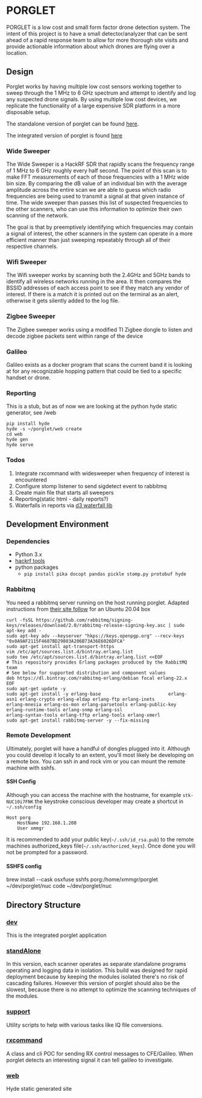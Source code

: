 # PORGLET

PORGLET is a low cost and small form factor drone detection system.  The intent of this project is to have a small detector/analyzer that can be sent ahead of a rapid response team to allow for more thorough site visits and provide actionable information about which drones are flying over a location.

## Design

Porglet works by having multiple low cost sensors working together to sweep through the 1 MHz to 6 GHz spectrum and attempt to identify and log any suspected drone signals.  By using multiple low cost devices, we replicate the functionality of a large expensive SDR platform in a more disposable setup.

The standalone version of porglet can be found [here](./standAlone/).  

The integrated version of porglet is found [here](./dev/)

### Wide Sweeper

The Wide Sweeper is a HackRF SDR that rapidly scans the frequency range of 1 MHz to 6 GHz roughly every half second.  The point of this scan is to make FFT measurements of each of those frequencies with a 1 MHz wide bin size.  By comparing the dB value of an individual bin with the average amplitude across the entire scan we are able to guess which radio frequencies are being used to transmit a signal at that given instance of time.  The wide sweeper than passes this list of suspected frequencies to the other scanners, who can use this information to optimize their own scanning of the network.  

The goal is that by preemptively identifying which frequencies may contain a signal of interest, the other scanners in the system can operate in a more efficient manner than just sweeping repeatably through all of their respective channels.

### Wifi Sweeper

The Wifi sweeper works by scanning both the 2.4GHz and 5GHz bands to identify all wireless networks running in the area.  It then compares the BSSID addresses of each access point to see if they match any vendor of interest.  If there is a match it is printed out on the terminal as an alert, otherwise it gets silently added to the log file.

### Zigbee Sweeper

The Zigbee sweeper works using a modified TI Zigbee dongle to listen and decode zigbee packets sent within range of the device

### Galileo

Galileo exists as a docker program that scans the current band it is looking at for any recognizable hopping pattern that could be tied to a specific handset or drone.

### Reporting

This is a stub, but as of now we are looking at the python hyde static generator, see /web

```
pip install hyde
hyde -s ~/porglet/web create
cd web
hyde gen
hyde serve
```

### Todos

1. Integrate rxcommand with widesweeper when frequency of interest is encountered
2. Configure stomp listener to send sigdetect event to rabbitmq
3. Create main file that starts all sweepers
4. Reporting(static html - daily reports?)
5. Waterfalls in reports via [d3 waterfall lib](https://github.com/ddcc/d3-waterfall/)

## Development Environment

### Dependencies
* Python 3.x
* [hackrf tools](https://github.com/mossmann/hackrf/wiki/Operating-System-Tips)
* python packages
  * `pip install pika docopt pandas pickle stomp.py protobuf hyde`


### Rabbitmq
You need a rabbitmq server running on the host running porglet. 
Adapted instructions from [their site follow](https://www.rabbitmq.com/install-debian.html) for an Ubuntu 20.04 box
```
curl -fsSL https://github.com/rabbitmq/signing-keys/releases/download/2.0/rabbitmq-release-signing-key.asc | sudo apt-key add -
sudo apt-key adv --keyserver "hkps://keys.openpgp.org" --recv-keys "0x0A9AF2115F4687BD29803A206B73A36E6026DFCA"
sudo apt-get install apt-transport-https
vim /etc/apt/sources.list.d/bintray.erlang.list
sudo tee /etc/apt/sources.list.d/bintray.erlang.list <<EOF
# This repository provides Erlang packages produced by the RabbitMQ team
# See below for supported distribution and component values
deb https://dl.bintray.com/rabbitmq-erlang/debian focal erlang-22.x
EOF
sudo apt-get update -y
sudo apt-get install -y erlang-base                         erlang-asn1 erlang-crypto erlang-eldap erlang-ftp erlang-inets                         erlang-mnesia erlang-os-mon erlang-parsetools erlang-public-key                         erlang-runtime-tools erlang-snmp erlang-ssl                         erlang-syntax-tools erlang-tftp erlang-tools erlang-xmerl
sudo apt-get install rabbitmq-server -y --fix-missing
```

### Remote Development
Ultimately, porglet will have a handful of dongles plugged into it. Although you could develop it locally to an extent, you'll most likely be developing on a remote box. You can ssh in and rock vim or you can mount the remote machine with sshfs. 
#### SSH Config
Although you can access the machine with the hostname, for example `stk-NUC10i7FNK` the keystroke conscious developer may create a shortcut in `~/.ssh/config`
```
Host porg
    HostName 192.168.1.208
    User xmmgr
```
It is recommended to add your public key(`~/.ssh/id_rsa.pub`) to the remote machines authorized_keys file(`~/.ssh/authorized_keys`). Once done you will not be prompted for a password.

#### SSHFS config
brew install --cask osxfuse
sshfs porg:/home/xmmgr/porglet ~/dev/porglet/nuc
code ~/dev/porglet/nuc

## Directory Structure
### [dev](./dev/)
This is the integrated porglet application

### [standAlone](./standAlone/)
In this version, each scanner operates as separate standalone programs operating and logging data in isolation.  This build was designed for rapid deployment because by keeping the modules isolated there's no risk of cascading failures.  However this version of porglet should also be the slowest, because there is no attempt to optimize the scanning techniques of the modules.

### [support](./support)
Utility scripts to help with various tasks like IQ file conversions.

### [rxcommand](./rxcommand/)
A class and cli POC for sending RX control messages to CFE/Galileo. When porglet detects an interesting signal it can tell galileo to investigate.

### [web](./web/)
Hyde static generated site